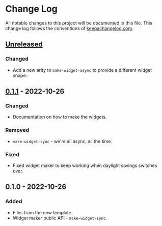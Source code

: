 # Change Log
All notable changes to this project will be documented in this file. This change log follows the conventions of [keepachangelog.com](http://keepachangelog.com/).

## [Unreleased]
### Changed
- Add a new arity to `make-widget-async` to provide a different widget shape.

## [0.1.1] - 2022-10-26
### Changed
- Documentation on how to make the widgets.

### Removed
- `make-widget-sync` - we're all async, all the time.

### Fixed
- Fixed widget maker to keep working when daylight savings switches over.

## 0.1.0 - 2022-10-26
### Added
- Files from the new template.
- Widget maker public API - `make-widget-sync`.

[Unreleased]: https://github.com/your-name/magicdb/compare/0.1.1...HEAD
[0.1.1]: https://github.com/your-name/magicdb/compare/0.1.0...0.1.1
